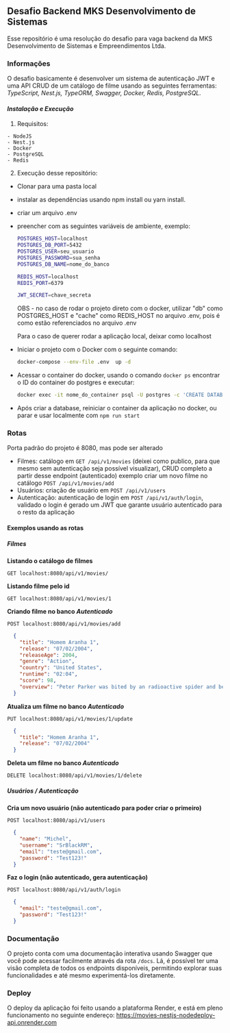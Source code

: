 ## Desafio Backend MKS Desenvolvimento de Sistemas

Esse repositório é uma resolução do desafio para vaga backend da MKS Desenvolvimento de Sistemas e Empreendimentos Ltda.

### Informações

O desafio basicamente é desenvolver um sistema de autenticação JWT e uma API CRUD de um catálogo de filme usando as seguintes ferramentas:
  *TypeScript,*
  *Nest.js,*
  *TypeORM,*
  *Swagger,*
  *Docker,*
  *Redis,*
  *PostgreSQL.*


#### *Instalação e Execução*

  1. Requisitos:

    - NodeJS
    - Nest.js
    - Docker
    - PostgreSQL
    - Redis

  2. Execução desse repositório:
  
  - Clonar para uma pasta local
  - instalar as dependências usando npm install ou yarn install.
  - criar um arquivo .env
  - preencher com as seguintes variáveis de ambiente, exemplo:

    ```bash
    POSTGRES_HOST=localhost
    POSTGRES_DB_PORT=5432
    POSTGRES_USER=seu_usuario
    POSTGRES_PASSWORD=sua_senha
    POSTGRES_DB_NAME=nome_do_banco

    REDIS_HOST=localhost
    REDIS_PORT=6379

    JWT_SECRET=chave_secreta
    ```
    
    OBS - no caso de rodar o projeto direto com o docker, utilizar "db" como POSTGRES_HOST e "cache" como REDIS_HOST no arquivo .env, pois é como estão referenciados no arquivo .env

    Para o caso de querer rodar a aplicação local, deixar como localhost

  - Iniciar o projeto com o Docker com o seguinte comando:

    ```bash
    docker-compose --env-file .env  up -d
    ```
  
  - Acessar o container do docker, usando o comando `docker ps` encontrar o ID do container do postgres e executar:

    ```bash
    docker exec -it nome_do_container psql -U postgres -c 'CREATE DATABASE nome_do_banco;'
    ```

  - Após criar a database, reiniciar o container da aplicação no docker, ou parar e usar localmente com `npm run start`  

### Rotas

Porta padrão do projeto é 8080, mas pode ser alterado

* Filmes: catálogo em `GET /api/v1/movies` (deixei como publico, para que mesmo sem autenticação seja possível visualizar), CRUD completo a partir desse endpoint (autenticado) exemplo criar um novo filme no catálogo ```POST /api/v1/movies/add```
* Usuários: criação de usuário em `POST /api/v1/users`
* Autenticação: autenticação de login em `POST /api/v1/auth/login`, validado o login é gerado um JWT que garante usuário autenticado para o resto da aplicação

#### Exemplos usando as rotas

##### Filmes

**Listando o catálogo de filmes**

`GET localhost:8080/api/v1/movies/`

**Listando filme pelo id**

`GET localhost:8080/api/v1/movies/1`

**Criando filme no banco *Autenticado***

`POST localhost:8080/api/v1/movies/add`
```JSON
  {
    "title": "Homem Aranha 1",
    "release": "07/02/2004",
    "releaseAge": 2004,
    "genre": "Action",
    "country": "United States",
    "runtime": "02:04",
    "score": 98,
    "overview": "Peter Parker was bited by an radioactive spider and became SpiderMan"
  }
```

**Atualiza um filme no banco *Autenticado***

`PUT localhost:8080/api/v1/movies/1/update`
```JSON
  {
    "title": "Homem Aranha 1",
    "release": "07/02/2004"
  }
```

**Deleta um filme no banco *Autenticado***

`DELETE localhost:8080/api/v1/movies/1/delete`

##### Usuários / Autenticação

**Cria um novo usuário (não autenticado para poder criar o primeiro)**

`POST localhost:8080/api/v1/users`
```JSON
  {
    "name": "Michel",
    "username": "SrBlackRM",
    "email": "teste@gmail.com",
    "password": "Test123!"
  }
```

**Faz o login (não autenticado, gera autenticação)**

`POST localhost:8080/api/v1/auth/login`
```JSON
  {
    "email": "teste@gmail.com",
    "password": "Test123!"
  }
```


### Documentação

O projeto conta com uma documentação interativa usando Swagger que você pode acessar facilmente através da rota `/docs`. Lá, é possível ter uma visão completa de todos os endpoints disponíveis, permitindo explorar suas funcionalidades e até mesmo experimentá-los diretamente.

### Deploy

O deploy da aplicação foi feito usando a plataforma Render, e está em pleno funcionamento no seguinte endereço:
https://movies-nestjs-nodedeploy-api.onrender.com